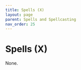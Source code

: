 ```yaml
---
title: Spells (X)
layout: page
parent: Spells and Spellcasting
nav_order: 25
---
```


# Spells (X)

None.
